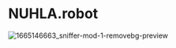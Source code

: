 # NUHLA.robot

![1665146663_sniffer-mod-1-removebg-preview](https://github.com/pocketcat3/NUHLA.robot/assets/114851989/90e05af4-a73e-46b2-b057-71bfa1e9856a)
